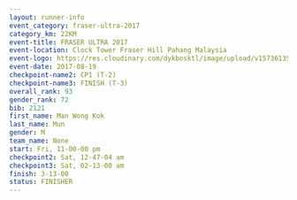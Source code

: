 ```yaml
---
layout: runner-info 
event_category: fraser-ultra-2017 
category_km: 22KM 
event-title: FRASER ULTRA 2017 
event-location: Clock Tower Fraser Hill Pahang Malaysia 
event-logo: https://res.cloudinary.com/dykbosktl/image/upload/v1573613535/Logo/logo_mfst7w.jpg 
event-date: 2017-08-19 
checkpoint-name2: CP1 (T-2) 
checkpoint-name3: FINISH (T-3) 
overall_rank: 93
gender_rank: 72
bib: 2121
first_name: Man Wong Kok
last_name: Mun
gender: M
team_name: None
start: Fri, 11-00-00 pm
checkpoint2: Sat, 12-47-04 am
checkpoint3: Sat, 02-13-00 am
finish: 3-13-00
status: FINISHER
---
```


